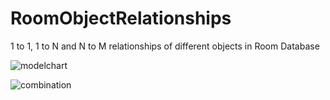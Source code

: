 # RoomObjectRelationships
1 to 1, 1 to N and N to M relationships of different objects in Room Database

![modelchart](https://user-images.githubusercontent.com/78986854/111368279-bbe56c00-86a6-11eb-97df-79e1adfb60e9.png)

![combination](https://user-images.githubusercontent.com/78986854/111368766-547bec00-86a7-11eb-91c2-95cae7621990.png)

